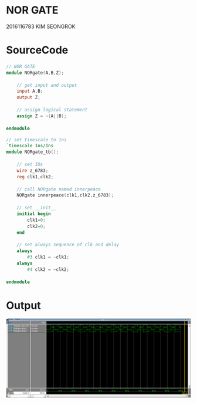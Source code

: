 # NOR GATE

2016116783 KIM SEONGROK

# SourceCode

```verilog
// NOR GATE
module NORgate(A,B,Z);    
	
	// get input and output
	input A,B;
	output Z;
	
	// assign logical statement
	assign Z = ~(A||B);

endmodule
```

```verilog
// set timescale to 1ns
`timescale 1ns/1ns
module NORgate_tb();

	// set IOs
	wire z_6783;
	reg clk1,clk2;

	// call NORgate named innerpeace
	NORgate innerpeace(clk1,clk2,z_6783);
	
	// set __init__
	initial begin
		clk1=0;
		clk2=0;
	end
	
	// set always sequence of clk and delay
	always
		#3 clk1 = ~clk1;
	always
		#4 clk2 = ~clk2;

endmodule
```

# Output

![NOR%20GATE%200b559a77ea8944b5986acf2e17122f87.png](14.png)